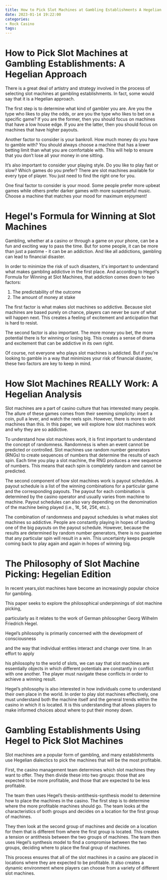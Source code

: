 ```yaml
---
title: How to Pick Slot Machines at Gambling Establishments A Hegelian Approach
date: 2023-01-14 19:22:00
categories:
- Rock Casino
tags:
---
```



#  How to Pick Slot Machines at Gambling Establishments: A Hegelian Approach

There is a great deal of artistry and strategy involved in the process of selecting slot machines at gambling establishments. In fact, some would say that it is a Hegelian approach.

The first step is to determine what kind of gambler you are. Are you the type who likes to play the odds, or are you the type who likes to bet on a specific game? If you are the former, then you should focus on machines that have a low house edge. If you are the latter, then you should focus on machines that have higher payouts.

Another factor to consider is your bankroll. How much money do you have to gamble with? You should always choose a machine that has a lower betting limit than what you are comfortable with. This will help to ensure that you don’t lose all your money in one sitting.

It’s also important to consider your playing style. Do you like to play fast or slow? Which games do you prefer? There are slot machines available for every type of player. You just need to find the right one for you.

One final factor to consider is your mood. Some people prefer more upbeat games while others prefer darker games with more suspenseful music. Choose a machine that matches your mood for maximum enjoyment!

#  Hegel's Formula for Winning at Slot Machines

Gambling, whether at a casino or through a game on your phone, can be a fun and exciting way to pass the time. But for some people, it can be more than just a pastime - it can be an addiction. And like all addictions, gambling can lead to financial disaster.

In order to minimize the risk of such disasters, it's important to understand what makes gambling addictive in the first place. And according to Hegel's Formula for Winning at Slot Machines, that addiction comes down to two factors:

1) The predictability of the outcome
2) The amount of money at stake

The first factor is what makes slot machines so addictive. Because slot machines are based purely on chance, players can never be sure of what will happen next. This creates a feeling of excitement and anticipation that is hard to resist.

The second factor is also important. The more money you bet, the more potential there is for winning or losing big. This creates a sense of drama and excitement that can be addictive in its own right.

Of course, not everyone who plays slot machines is addicted. But if you're looking to gamble in a way that minimizes your risk of financial disaster, these two factors are key to keep in mind.

#  How Slot Machines REALLY Work: A Hegelian Analysis

Slot machines are a part of casino culture that has interested many people. The allure of these games comes from their seeming simplicity: insert a coin, pull a lever, and watch the reels spin. However, there is more to slot machines than this. In this paper, we will explore how slot machines work and why they are so addictive.

To understand how slot machines work, it is first important to understand the concept of randomness. Randomness is when an event cannot be predicted or controlled. Slot machines use random number generators (RNGs) to create sequences of numbers that determine the results of each spin. Each time you play a slot machine, the RNG produces a new sequence of numbers. This means that each spin is completely random and cannot be predicted.

The second component of how slot machines work is payout schedules. A payout schedule is a list of the winning combinations for a particular game and the corresponding payouts. The payout for each combination is determined by the casino operator and usually varies from machine to machine. Payout schedules can also vary depending on the denomination of the machine being played (i.e., 1¢, 5¢, 25¢, etc.).

The combination of randomness and payout schedules is what makes slot machines so addictive. People are constantly playing in hopes of landing one of the big payouts on the payout schedule. However, because the results are determined by random number generators, there is no guarantee that any particular spin will result in a win. This uncertainty keeps people coming back to play again and again in hopes of winning big.

#  The Philosophy of Slot Machine Picking: Hegelian Edition

In recent years,slot machines have become an increasingly popular choice for gambling.

This paper seeks to explore the philosophical underpinnings of slot machine picking,

particularly as it relates to the work of German philosopher Georg Wilhelm Friedrich Hegel.

Hegel’s philosophy is primarily concerned with the development of consciousness

and the way that individual entities interact and change over time. In an effort to apply

his philosophy to the world of slots, we can say that slot machines are essentially objects in which different potentials are constantly in conflict with one another. The player must navigate these conflicts in order to achieve a winning result.

Hegel’s philosophy is also interested in how individuals come to understand their own place in the world. In order to play slot machines effectively, one must understand both the machine itself and the general trends within the casino in which it is located. It is this understanding that allows players to make informed choices about where to put their money down.

#  Gambling Establishments Using Hegel to Pick Slot Machines

Slot machines are a popular form of gambling, and many establishments use Hegelian dialectics to pick the machines that will be the most profitable.

First, the casino management team determines which slot machines they want to offer. They then divide these into two groups: those that are expected to be more profitable, and those that are expected to be less profitable.

The team then uses Hegel’s thesis-antithesis-synthesis model to determine how to place the machines in the casino. The first step is to determine where the more profitable machines should go. The team looks at the characteristics of both groups and decides on a location for the first group of machines.

They then look at the second group of machines and decide on a location for them that is different from where the first group is located. This creates a tension or antithesis between the two groups of machines. The team then uses Hegel’s synthesis model to find a compromise between the two groups, deciding where to place the final group of machines.

This process ensures that all of the slot machines in a casino are placed in locations where they are expected to be profitable. It also creates a dynamic environment where players can choose from a variety of different slot machines.